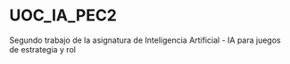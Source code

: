 # UOC_IA_PEC2
Segundo trabajo de la asignatura de Inteligencia Artificial - IA para juegos de estrategia y rol
